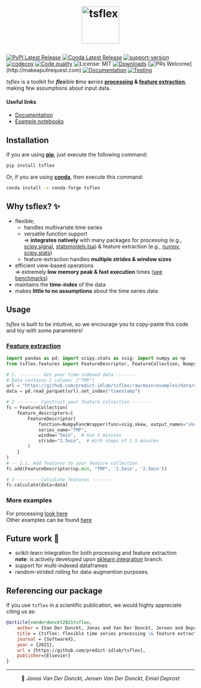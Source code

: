 # <p align="center"> <a href="https://predict-idlab.github.io/tsflex"><img alt="tsflex" src="https://raw.githubusercontent.com/predict-idlab/tsflex/main/docs/_static/logo.png" height="100"></a></p>

[![PyPI Latest Release](https://img.shields.io/pypi/v/tsflex.svg)](https://pypi.org/project/tsflex/)
[![Conda Latest Release](https://img.shields.io/conda/vn/conda-forge/tsflex?label=conda)](https://anaconda.org/conda-forge/tsflex)
[![support-version](https://img.shields.io/pypi/pyversions/tsflex)](https://img.shields.io/pypi/pyversions/tsflex)
[![codecov](https://img.shields.io/codecov/c/github/predict-idlab/tsflex?logo=codecov)](https://codecov.io/gh/predict-idlab/tsflex)
[![Code quality](https://img.shields.io/lgtm/grade/python/github/predict-idlab/tsflex?label=code%20quality&logo=lgtm)](https://lgtm.com/projects/g/predict-idlab/tsflex/context:python)
![License: MIT](https://img.shields.io/badge/License-MIT-blue.svg?color=black)
[![Downloads](https://pepy.tech/badge/tsflex)](https://pepy.tech/project/tsflex)
[![PRs Welcome](https://img.shields.io/badge/PRs-welcome-brightgreen.svg?)](http://makeapullrequest.com) 
[![Documentation](https://github.com/predict-idlab/tsflex/actions/workflows/deploy-docs.yml/badge.svg)](https://github.com/predict-idlab/tsflex/actions/workflows/deploy-docs.yml)
[![Testing](https://github.com/predict-idlab/tsflex/actions/workflows/test.yml/badge.svg)](https://github.com/predict-idlab/tsflex/actions/workflows/test.yml)

<!-- ![Downloads](https://img.shields.io/conda/dn/conda-forge/tsflex?logo=anaconda) -->

*tsflex* is a toolkit for _**flex**ible **t**ime **s**eries_ **[processing](https://predict-idlab.github.io/tsflex/processing) & [feature extraction](https://predict-idlab.github.io/tsflex/features)**, making few assumptions about input data. 

#### Useful links

- [Documentation](https://predict-idlab.github.io/tsflex/)
- [Example notebooks](https://github.com/predict-idlab/tsflex/tree/main/examples)

## Installation

If you are using [**pip**](https://pypi.org/project/tsflex/), just execute the following command:

```sh
pip install tsflex
```

Or, if you are using [**conda**](https://anaconda.org/conda-forge/tsflex), then execute this command:

```sh
conda install -c conda-forge tsflex
```

## Why tsflex? ✨

* flexible;
    * handles multivariate time series
    * versatile function support  
      => **integrates natively** with many packages for processing (e.g., [scipy.signal](https://docs.scipy.org/doc/scipy/reference/tutorial/signal.html), [statsmodels.tsa](https://www.statsmodels.org/stable/tsa.html#time-series-filters)) & feature extraction (e.g., [numpy](https://numpy.org/doc/stable/reference/routines.html), [scipy.stats](https://docs.scipy.org/doc/scipy/reference/tutorial/stats.html))
    * feature-extraction handles **multiple strides & window sizes**
* efficient view-based operations  
  => extremely **low memory peak & fast execution** times ([see benchmarks]())
    <!-- * faster than any existing library (single- & multi-core)
    * lower memory peak than any existing library (single- & multi-core) -->
* maintains the **time-index** of the data
* makes **little to no assumptions** about the time series data

## Usage

_tsflex_ is built to be intuitive, so we encourage you to copy-paste this code and toy with some parameters!

### <a href="https://predict-idlab.github.io/tsflex/features/#getting-started">Feature extraction</a>

```python
import pandas as pd; import scipy.stats as ssig; import numpy as np
from tsflex.features import FeatureDescriptor, FeatureCollection, NumpyFuncWrapper

# 1. -------- Get your time-indexed data --------
# Data contains 1 column; ["TMP"]
url = "https://github.com/predict-idlab/tsflex/raw/main/examples/data/empatica/tmp.parquet"
data = pd.read_parquet(url).set_index("timestamp")

# 2 -------- Construct your feature collection --------
fc = FeatureCollection(
    feature_descriptors=[
        FeatureDescriptor(
            function=NumpyFuncWrapper(func=ssig.skew, output_names="skew"),
            series_name="TMP", 
            window="5min",  # Use 5 minutes 
            stride="2.5min",  # With steps of 2.5 minutes
        )
    ]
)
# -- 2.1. Add features to your feature collection
fc.add(FeatureDescriptor(np.min, "TMP", '2.5min', '2.5min'))

# 3 -------- Calculate features --------
fc.calculate(data=data)
```

### More examples

For processing [look here](https://predict-idlab.github.io/tsflex/processing/index.html#working-example)    
Other examples can be found [here](https://github.com/predict-idlab/tsflex/tree/main/examples)

## Future work 🔨

* scikit-learn integration for both processing and feature extraction<br>
  **note**: is actively developed upon [sklearn integration](https://github.com/predict-idlab/tsflex/tree/sklearn_integration) branch.
* support for multi-indexed dataframes
* random-strided rolling for data-augmention purposes.

## Referencing our package

If you use `tsflex` in a scientific publication, we would highly appreciate citing us as:

```bibtex
@article{vanderdonckt2021tsflex,
    author = {Van Der Donckt, Jonas and Van Der Donckt, Jeroen and Deprost, Emiel and Van Hoecke, Sofie},
    title = {tsflex: flexible time series processing \& feature extraction},
    journal = {SoftwareX},
    year = {2021},
    url = {https://github.com/predict-idlab/tsflex},
    publisher={Elsevier}
}
```

---

<p align="center">
👤 <i>Jonas Van Der Donckt, Jeroen Van Der Donckt, Emiel Deprost</i>
</p>
